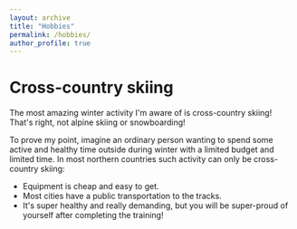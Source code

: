 ```yaml
---
layout: archive
title: "Hobbies"
permalink: /hobbies/
author_profile: true
---
```


Cross-country skiing
======
The most amazing winter activity I'm aware of is cross-country skiing! That's right, not alpine skiing or snowboarding!

To prove my point, imagine an ordinary person wanting to spend some active and healthy time outside during winter with a limited budget and limited time. In most northern countries such activity can only be cross-country skiing: 
* Equipment is cheap and easy to get.
* Most cities have a public transportation to the tracks.
* It's super healthy and really demanding, but you will be super-proud of yourself after completing the training!

